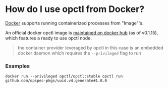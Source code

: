 # How do I use opctl from Docker?

[Docker](https://docker.com) supports running containerized processes from "Image"'s.

An official docker opctl image is
[maintained on docker hub](https://hub.docker.com/r/opctl/opctl/) (as
of v0.1.15), which features a ready to use opctl node.

> the container provider leveraged by opctl in this case is an embedded
> docker daemon which requires the `--privileged` flag to run

### Examples

```shell
docker run --privileged opctl/opctl:stable opctl run github.com/opspec-pkgs/uuid.v4.generate#1.0.0
```
